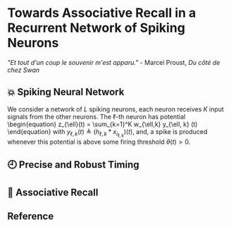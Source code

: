 # Towards Associative Recall in a Recurrent Network of Spiking Neurons

*"Et tout d'un coup le souvenir m'est apparu."* - Marcel Proust, *Du côté de chez Swan*

## :boom: Spiking Neural Network

We consider a network of $L$ spiking neurons, each neuron receives $K$ input signals from the other neurons.
The $\ell$-th neuron has potential
\begin{equation}
    z_{\ell}(t) = \sum_{k=1}^K w_{\ell,k} y_{\ell, k} (t)
\end{equation}
with $y_{\ell, k} (t) \triangleq (h_{\ell, k} * x_{i_{\ell, k}})(t)$, and, a spike is produced whenever this potential is above some firing threshold $\theta(t) > 0$.

## :clock9: Precise and Robust Timing

## :link: Associative Recall



## Reference

